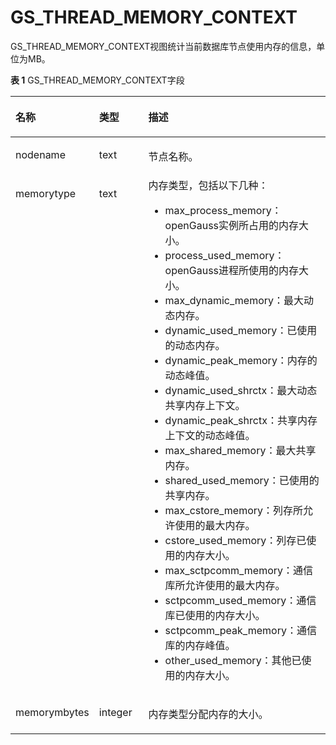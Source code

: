 # GS\_THREAD\_MEMORY\_CONTEXT<a name="ZH-CN_TOPIC_0242386039"></a>

GS\_THREAD\_MEMORY\_CONTEXT视图统计当前数据库节点使用内存的信息，单位为MB。

**表 1**  GS\_THREAD\_MEMORY\_CONTEXT字段

<a name="zh-cn_topic_0237122512_zh-cn_topic_0059777855_ta451d5c762a348078f6f4862f1517267"></a>

<table><thead align="left"><tr id="zh-cn_topic_0237122512_zh-cn_topic_0059777855_r07b299704b9940f687e6d79c1f322a65"><th class="cellrowborder" valign="top" width="20.14%" id="mcps1.2.4.1.1"><p id="zh-cn_topic_0237122512_zh-cn_topic_0059777855_a0a859e2167dc46a39030a857642dc245"><a name="zh-cn_topic_0237122512_zh-cn_topic_0059777855_a0a859e2167dc46a39030a857642dc245"></a><a name="zh-cn_topic_0237122512_zh-cn_topic_0059777855_a0a859e2167dc46a39030a857642dc245"></a>名称</p>
</th>
<th class="cellrowborder" valign="top" width="16.900000000000002%" id="mcps1.2.4.1.2"><p id="zh-cn_topic_0237122512_zh-cn_topic_0059777855_aba2f22c06fdd4420953f349559016449"><a name="zh-cn_topic_0237122512_zh-cn_topic_0059777855_aba2f22c06fdd4420953f349559016449"></a><a name="zh-cn_topic_0237122512_zh-cn_topic_0059777855_aba2f22c06fdd4420953f349559016449"></a>类型</p>
</th>
<th class="cellrowborder" valign="top" width="62.96000000000001%" id="mcps1.2.4.1.3"><p id="zh-cn_topic_0237122512_zh-cn_topic_0059777855_a01dae793686e46869a63740f70db8669"><a name="zh-cn_topic_0237122512_zh-cn_topic_0059777855_a01dae793686e46869a63740f70db8669"></a><a name="zh-cn_topic_0237122512_zh-cn_topic_0059777855_a01dae793686e46869a63740f70db8669"></a>描述</p>
</th>
</tr>
</thead>
<tbody><tr id="zh-cn_topic_0237122512_zh-cn_topic_0059777855_rd3156898c56c494abef783f03c9cfe27"><td class="cellrowborder" valign="top" width="20.14%" headers="mcps1.2.4.1.1 "><p id="zh-cn_topic_0237122512_zh-cn_topic_0059777855_ab2df39707d9d4fe08bfe08c7f14159fb"><a name="zh-cn_topic_0237122512_zh-cn_topic_0059777855_ab2df39707d9d4fe08bfe08c7f14159fb"></a><a name="zh-cn_topic_0237122512_zh-cn_topic_0059777855_ab2df39707d9d4fe08bfe08c7f14159fb"></a>nodename</p>
</td>
<td class="cellrowborder" valign="top" width="16.900000000000002%" headers="mcps1.2.4.1.2 "><p id="zh-cn_topic_0237122512_zh-cn_topic_0059777855_a9ea47633bddd4d8698857c6ecdbd808b"><a name="zh-cn_topic_0237122512_zh-cn_topic_0059777855_a9ea47633bddd4d8698857c6ecdbd808b"></a><a name="zh-cn_topic_0237122512_zh-cn_topic_0059777855_a9ea47633bddd4d8698857c6ecdbd808b"></a>text</p>
</td>
<td class="cellrowborder" valign="top" width="62.96000000000001%" headers="mcps1.2.4.1.3 "><p id="zh-cn_topic_0237122512_zh-cn_topic_0059777855_a9ceb93a18fda46c08b15aa14a2f03724"><a name="zh-cn_topic_0237122512_zh-cn_topic_0059777855_a9ceb93a18fda46c08b15aa14a2f03724"></a><a name="zh-cn_topic_0237122512_zh-cn_topic_0059777855_a9ceb93a18fda46c08b15aa14a2f03724"></a>节点名称。</p>
</td>
</tr>
<tr id="zh-cn_topic_0237122512_zh-cn_topic_0059777855_r517a2b6081524615a7d2be38f3ff862b"><td class="cellrowborder" valign="top" width="20.14%" headers="mcps1.2.4.1.1 "><p id="zh-cn_topic_0237122512_zh-cn_topic_0059777855_ae9e697cb81fa4262b8d2e274faf7a86a"><a name="zh-cn_topic_0237122512_zh-cn_topic_0059777855_ae9e697cb81fa4262b8d2e274faf7a86a"></a><a name="zh-cn_topic_0237122512_zh-cn_topic_0059777855_ae9e697cb81fa4262b8d2e274faf7a86a"></a>memorytype</p>
</td>
<td class="cellrowborder" valign="top" width="16.900000000000002%" headers="mcps1.2.4.1.2 "><p id="zh-cn_topic_0237122512_zh-cn_topic_0059777855_a77d91c3c7e564e7aaed8149b4695c400"><a name="zh-cn_topic_0237122512_zh-cn_topic_0059777855_a77d91c3c7e564e7aaed8149b4695c400"></a><a name="zh-cn_topic_0237122512_zh-cn_topic_0059777855_a77d91c3c7e564e7aaed8149b4695c400"></a>text</p>
</td>
<td class="cellrowborder" valign="top" width="62.96000000000001%" headers="mcps1.2.4.1.3 "><div class="p" id="zh-cn_topic_0237122512_zh-cn_topic_0059777855_ac7bb6fef6dad4d129bebb02087e11ef1"><a name="zh-cn_topic_0237122512_zh-cn_topic_0059777855_ac7bb6fef6dad4d129bebb02087e11ef1"></a><a name="zh-cn_topic_0237122512_zh-cn_topic_0059777855_ac7bb6fef6dad4d129bebb02087e11ef1"></a>内存类型，包括以下几种：<a name="zh-cn_topic_0237122512_zh-cn_topic_0059777855_u88c482574ea344e0b300ae5aea3150b1"></a><a name="zh-cn_topic_0237122512_zh-cn_topic_0059777855_u88c482574ea344e0b300ae5aea3150b1"></a><ul id="zh-cn_topic_0237122512_zh-cn_topic_0059777855_u88c482574ea344e0b300ae5aea3150b1"><li>max_process_memory：<span id="zh-cn_topic_0237122512_text3418111820496"><a name="zh-cn_topic_0237122512_text3418111820496"></a><a name="zh-cn_topic_0237122512_text3418111820496"></a><span id="text881812492217"><a name="text881812492217"></a><a name="text881812492217"></a>openGauss</span></span>实例所占用的内存大小。</li><li>process_used_memory：<span id="zh-cn_topic_0237122512_text173161016145011"><a name="zh-cn_topic_0237122512_text173161016145011"></a><a name="zh-cn_topic_0237122512_text173161016145011"></a><span id="text851122742212"><a name="text851122742212"></a><a name="text851122742212"></a>openGauss</span></span>进程所使用的内存大小。</li><li>max_dynamic_memory：最大动态内存。</li><li>dynamic_used_memory：已使用的动态内存。</li><li>dynamic_peak_memory：内存的动态峰值。</li><li>dynamic_used_shrctx：最大动态共享内存上下文。</li><li>dynamic_peak_shrctx：共享内存上下文的动态峰值。</li><li>max_shared_memory：最大共享内存。</li><li>shared_used_memory：已使用的共享内存。</li><li>max_cstore_memory：列存所允许使用的最大内存。</li><li>cstore_used_memory：列存已使用的内存大小。</li><li>max_sctpcomm_memory：通信库所允许使用的最大内存。</li><li>sctpcomm_used_memory：通信库已使用的内存大小。</li><li>sctpcomm_peak_memory：通信库的内存峰值。</li><li>other_used_memory：其他已使用的内存大小。</li></ul>
</div>
</td>
</tr>
<tr id="zh-cn_topic_0237122512_zh-cn_topic_0059777855_r7748f97fe30847679befb97eb5b4a50c"><td class="cellrowborder" valign="top" width="20.14%" headers="mcps1.2.4.1.1 "><p id="zh-cn_topic_0237122512_zh-cn_topic_0059777855_abf2fdb1838cb4e23874be81970b776c9"><a name="zh-cn_topic_0237122512_zh-cn_topic_0059777855_abf2fdb1838cb4e23874be81970b776c9"></a><a name="zh-cn_topic_0237122512_zh-cn_topic_0059777855_abf2fdb1838cb4e23874be81970b776c9"></a>memorymbytes</p>
</td>
<td class="cellrowborder" valign="top" width="16.900000000000002%" headers="mcps1.2.4.1.2 "><p id="zh-cn_topic_0237122512_zh-cn_topic_0059777855_a70ba137cb8b14925826bfd7a1a2674f4"><a name="zh-cn_topic_0237122512_zh-cn_topic_0059777855_a70ba137cb8b14925826bfd7a1a2674f4"></a><a name="zh-cn_topic_0237122512_zh-cn_topic_0059777855_a70ba137cb8b14925826bfd7a1a2674f4"></a>integer</p>
</td>
<td class="cellrowborder" valign="top" width="62.96000000000001%" headers="mcps1.2.4.1.3 "><p id="zh-cn_topic_0237122512_zh-cn_topic_0059777855_ad67d7ecf2dab4d449c49e5af770e9600"><a name="zh-cn_topic_0237122512_zh-cn_topic_0059777855_ad67d7ecf2dab4d449c49e5af770e9600"></a><a name="zh-cn_topic_0237122512_zh-cn_topic_0059777855_ad67d7ecf2dab4d449c49e5af770e9600"></a>内存类型分配内存的大小。</p>
</td>
</tr>
</tbody>
</table>

